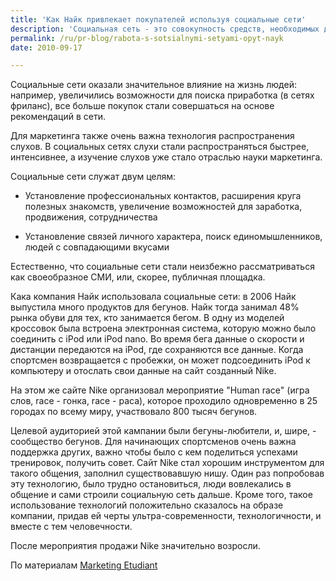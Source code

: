 ```yaml
---
title: 'Как Найк привлекает покупателей используя социальные сети'
description: 'Социальная сеть - это совокупность средств, необходимых для обеспечения коммуникации, контакта между людьми. Люди объединялись различными способами и до появления сети, но web 2.0 невероятно расширил возможности для поиска и объединения людей.'
permalink: /ru/pr-blog/rabota-s-sotsialnymi-setyami-opyt-nayk
date: 2010-09-17

---
```


Социальные сети оказали значительное влияние на жизнь людей: например, увеличились возможности для поиска приработка (в сетях фриланс), все больше покупок стали совершаться на основе рекомендаций в сети.

Для маркетинга также очень важна технология распространения слухов. В социальных сетях слухи стали распространяться быстрее, интенсивнее, а изучение слухов уже стало отраслью науки маркетинга.

Социальные сети служат двум целям:

 - Установление профессиональных контактов, расширения круга полезных знакомств, увеличение возможностей для заработка, продвижения, сотрудничества

 - Установление связей личного характера, поиск единомышленников, людей с совпадающими вкусами

Естественно, что социальные сети стали неизбежно рассматриваться как своеобразное СМИ, или, скорее, публичная площадка.

Кака компания Найк использовала социальные сети: в 2006 Найк выпустила много продуктов для бегунов. Найк тогда занимал 48% рынка обуви для тех, кто занимается бегом. В одну из моделей кроссовок была встроена электронная система, которую можно было соединить с iPod или iPod nano. Во время бега данные о скорости и дистанции передаются на iPod, где сохраняются все данные. Когда спортсмен возвращается с пробежки, он может подсоединить iPod к компьютеру и отослать свои данные на сайт созданный Nike.

На этом же сайте Nike организовал мероприятие "Human race" (игра слов, race - гонка, race - раса), которое проходило одновременно в 25 городах по всему миру, участвовало 800 тысяч бегунов.

Целевой аудиторией этой кампании были бегуны-любители, и, шире, - сообщество бегунов. Для начинающих спортсменов очень важна поддержка других, важно чтобы было с кем поделиться успехами тренировок, получить совет. Сайт Nike стал хорошим инструментом для такого общения, заполнил существовавшую нишу. Один раз попробовав эту технологию, было трудно остановиться, люди вовлекались в общение и сами строили социальную сеть дальше. Кроме того, такое использование технологий положительно сказалось на образе компании, придав ей черты ультра-современности, технологичности, и вместе с тем человечности.

После мероприятия продажи Nike значительно возросли.

По материалам <a href="https://www.marketing-etudiant.fr/actualites/social-networking-cas-de-nike.php">Marketing Etudiant</a>

